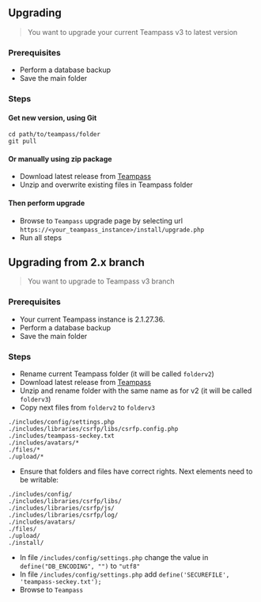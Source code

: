 <!-- docs/install/upgrade.md -->



## Upgrading

> You want to upgrade your current Teampass v3 to latest version

### Prerequisites

* Perform a database backup
* Save the main folder

### Steps

#### Get new version, using Git

```
cd path/to/teampass/folder
git pull
```

#### Or manually using zip package

* Download latest release from [Teampass](https://github.com/nilsteampassnet/TeamPass/releases/latest)
* Unzip and overwrite existing files in Teampass folder

#### Then perform upgrade 

* Browse to `Teampass` upgrade page by selecting url `https://<your_teampass_instance>/install/upgrade.php`
* Run all steps


## Upgrading from 2.x branch

> You want to upgrade to Teampass v3 branch

### Prerequisites

* Your current Teampass instance is 2.1.27.36.
* Perform a database backup
* Save the main folder

### Steps

* Rename current Teampass folder (it will be called `folderv2`)
* Download latest release from [Teampass](https://github.com/nilsteampassnet/TeamPass/releases/latest)
* Unzip and rename folder with the same name as for v2 (it will be called `folderv3`)
* Copy next files from `folderv2` to `folderv3`
```
./includes/config/settings.php
./includes/libraries/csrfp/libs/csrfp.config.php
./includes/teampass-seckey.txt
./includes/avatars/*
./files/*
./upload/*
```
* Ensure that folders and files have correct rights. Next elements need to be writable:
```
./includes/config/
./includes/libraries/csrfp/libs/
./includes/libraries/csrfp/js/
./includes/libraries/csrfp/log/
./includes/avatars/
./files/
./upload/
./install/
```
* In file `/includes/config/settings.php` change the value in `define("DB_ENCODING", "")` to `"utf8"`
* In file `/includes/config/settings.php` add `define('SECUREFILE', 'teampass-seckey.txt');`
* Browse to `Teampass`
